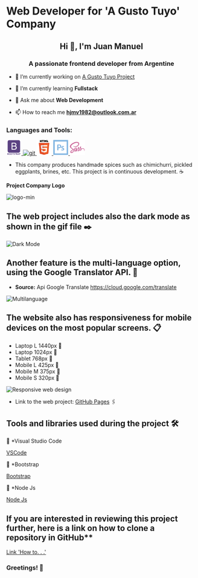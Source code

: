 # Web Developer for **'A Gusto Tuyo'** Company

<h2 align="center">Hi 👋, I'm Juan Manuel</h2>
<h3 align="center">A passionate frontend developer from Argentine</h3>

- 🔭 I’m currently working on [A Gusto Tuyo Project](https://duk3nd3.github.io/AGustoTuyo/)

- 🌱 I’m currently learning **Fullstack**

- 💬 Ask me about **Web Development**

- 📫 How to reach me **hjmv1982@outlook.com.ar**


<h3 align="left">Languages and Tools:</h3>
<p align="left"> <a href="https://getbootstrap.com" target="_blank"> <img src="https://raw.githubusercontent.com/devicons/devicon/master/icons/bootstrap/bootstrap-plain-wordmark.svg" alt="bootstrap" width="40" height="40"/> </a> <a href="https://git-scm.com/" target="_blank"> <img src="https://www.vectorlogo.zone/logos/git-scm/git-scm-icon.svg" alt="git" width="40" height="40"/> </a> <a href="https://www.w3.org/html/" target="_blank"> <img src="https://raw.githubusercontent.com/devicons/devicon/master/icons/html5/html5-original-wordmark.svg" alt="html5" width="40" height="40"/> </a> <a href="https://www.photoshop.com/en" target="_blank"> <img src="https://raw.githubusercontent.com/devicons/devicon/master/icons/photoshop/photoshop-line.svg" alt="photoshop" width="40" height="40"/> </a> <a href="https://sass-lang.com" target="_blank"> <img src="https://raw.githubusercontent.com/devicons/devicon/master/icons/sass/sass-original.svg" alt="sass" width="40" height="40"/> </a> </p>


- This company produces handmade spices such as chimichurri, pickled eggplants, brines, etc. This project is in continuous development. ☕

**Project Company Logo**

![logo-min](https://user-images.githubusercontent.com/87254745/133169798-fe7ae8ec-3c70-465c-961a-231b5d86b9f5.jpg)


## The web project includes also the **dark mode** as shown in the gif file ✒️


![Dark Mode](https://user-images.githubusercontent.com/87254745/133006521-44554307-e34c-4da4-b08e-1daf66e15fff.gif)


## Another feature is the **multi-language option**, using the Google Translator API. 🚀

- **Source:** Api Google Translate https://cloud.google.com/translate

![Multilanguage](https://user-images.githubusercontent.com/87254745/133006620-5017521d-0b0a-49ac-98a1-c1ad00804d85.gif)


## The website also has responsiveness for **mobile devices** on the most popular screens. 📋

- Laptop L 1440px 📌
- Laptop 1024px 📌
- Tablet 768px 📌
- Mobile L 425px 📌
- Mobile M 375px 📌
- Mobile S 320px 📌


![Responsive web design](https://user-images.githubusercontent.com/87254745/133006758-46dab97d-9ece-4662-ac48-6026af607064.gif)


- Link to the web project: [GitHub Pages](https://duk3nd3.github.io/AGustoTuyo/) 🖇️


## **Tools and libraries** used during the project 🛠️


🔩 *Visual Studio Code 
  
  [VSCode](https://code.visualstudio.com/)
  
🔩 *Bootstrap 

  [Bootstrap](https://getbootstrap.com/)
 
 🔩 *Node Js  

  [Node Js](https://nodejs.org/en/)
  
  
 ## If you are **interested** in reviewing this project further, here is a link on **how to clone** a repository in GitHub**
 
 
 [Link 'How to. . .'](https://docs.github.com/en/repositories/creating-and-managing-repositories/cloning-a-repository)
 
 
  
### **Greetings!** 👋
